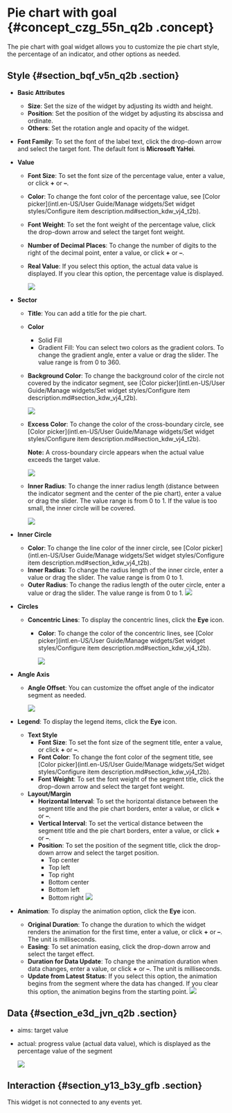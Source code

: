 # Pie chart with goal {#concept_czg_55n_q2b .concept}

The pie chart with goal widget allows you to customize the pie chart style, the percentage of an indicator, and other options as needed.

## Style {#section_bqf_v5n_q2b .section}

-   **Basic Attributes**

    -   **Size**: Set the size of the widget by adjusting its width and height.
    -   **Position**: Set the position of the widget by adjusting its abscissa and ordinate.
    -   **Others**: Set the rotation angle and opacity of the widget.

-   **Font Family**: To set the font of the label text, click the drop-down arrow and select the target font. The default font is **Microsoft YaHei**.
-   **Value**
    -   **Font Size**: To set the font size of the percentage value, enter a value, or click **+** or **–**.
    -   **Color**: To change the font color of the percentage value, see [Color picker](intl.en-US/User Guide/Manage widgets/Set widget styles/Configure item description.md#section_kdw_vj4_t2b).
    -   **Font Weight**: To set the font weight of the percentage value, click the drop-down arrow and select the target font weight.
    -   **Number of Decimal Places**: To change the number of digits to the right of the decimal point, enter a value, or click **+** or **–**.
    -   **Real Value**: If you select this option, the actual data value is displayed. If you clear this option, the percentage value is displayed.

        ![](http://static-aliyun-doc.oss-cn-hangzhou.aliyuncs.com/assets/img/16974/15580843279468_en-US.png)

-   **Sector**
    -   **Title**: You can add a title for the pie chart.

    -   **Color**
        -   Solid Fill
        -   Gradient Fill: You can select two colors as the gradient colors. To change the gradient angle, enter a value or drag the slider. The value range is from 0 to 360.
    -   **Background Color**: To change the background color of the circle not covered by the indicator segment, see [Color picker](intl.en-US/User Guide/Manage widgets/Set widget styles/Configure item description.md#section_kdw_vj4_t2b).

        ![](http://static-aliyun-doc.oss-cn-hangzhou.aliyuncs.com/assets/img/16974/15580843279470_en-US.png)

    -   **Excess Color**: To change the color of the cross-boundary circle, see [Color picker](intl.en-US/User Guide/Manage widgets/Set widget styles/Configure item description.md#section_kdw_vj4_t2b).

        **Note:** A cross-boundary circle appears when the actual value exceeds the target value.

        ![](http://static-aliyun-doc.oss-cn-hangzhou.aliyuncs.com/assets/img/16974/15580843279475_en-US.png)

    -   **Inner Radius**: To change the inner radius length \(distance between the indicator segment and the center of the pie chart\), enter a value or drag the slider. The value range is from 0 to 1. If the value is too small, the inner circle will be covered.

        ![](http://static-aliyun-doc.oss-cn-hangzhou.aliyuncs.com/assets/img/16974/15580843279476_en-US.png)

-   **Inner Circle**

    -   **Color**: To change the line color of the inner circle, see [Color picker](intl.en-US/User Guide/Manage widgets/Set widget styles/Configure item description.md#section_kdw_vj4_t2b).
    -   **Inner Radius**: To change the radius length of the inner circle, enter a value or drag the slider. The value range is from 0 to 1.
    -   **Outer Radius**: To change the radius length of the outer circle, enter a value or drag the slider. The value range is from 0 to 1.
    ![](http://static-aliyun-doc.oss-cn-hangzhou.aliyuncs.com/assets/img/16974/15580843279477_en-US.png)

-   **Circles**
    -   **Concentric Lines**: To display the concentric lines, click the **Eye** icon.
        -   **Color**: To change the color of the concentric lines, see [Color picker](intl.en-US/User Guide/Manage widgets/Set widget styles/Configure item description.md#section_kdw_vj4_t2b).

            ![](http://static-aliyun-doc.oss-cn-hangzhou.aliyuncs.com/assets/img/16974/15580843279479_en-US.png)

-   **Angle Axis**
    -   **Angle Offset**: You can customize the offset angle of the indicator segment as needed.

        ![](http://static-aliyun-doc.oss-cn-hangzhou.aliyuncs.com/assets/img/16974/15580843279480_en-US.png)

-   **Legend**: To display the legend items, click the **Eye** icon.

    -   **Text Style**
        -   **Font Size**: To set the font size of the segment title, enter a value, or click **+** or **–**.
        -   **Font Color**: To change the font color of the segment title, see [Color picker](intl.en-US/User Guide/Manage widgets/Set widget styles/Configure item description.md#section_kdw_vj4_t2b).
        -   **Font Weight**: To set the font weight of the segment title, click the drop-down arrow and select the target font weight.
    -   **Layout/Margin**
        -   **Horizontal Interval**: To set the horizontal distance between the segment title and the pie chart borders, enter a value, or click **+** or **–**.
        -   **Vertical Interval**: To set the vertical distance between the segment title and the pie chart borders, enter a value, or click **+** or **–**.
        -   **Position**: To set the position of the segment title, click the drop-down arrow and select the target position.
            -   Top center
            -   Top left
            -   Top right
            -   Bottom center
            -   Bottom left
            -   Bottom right
    ![](http://static-aliyun-doc.oss-cn-hangzhou.aliyuncs.com/assets/img/16974/15580843279481_en-US.png)

-   **Animation**: To display the animation option, click the **Eye** icon.

    -   **Original Duration**: To change the duration to which the widget renders the animation for the first time, enter a value, or click **+** or **–**. The unit is milliseconds.
    -   **Easing**: To set animation easing, click the drop-down arrow and select the target effect.
    -   **Duration for Data Update**: To change the animation duration when data changes, enter a value, or click **+** or **–**. The unit is milliseconds.
    -   **Update from Latest Status**: If you select this option, the animation begins from the segment where the data has changed. If you clear this option, the animation begins from the starting point.
    ![](http://static-aliyun-doc.oss-cn-hangzhou.aliyuncs.com/assets/img/16974/155808432714379_en-US.png)


## Data {#section_e3d_jvn_q2b .section}

-   aims: target value
-   actual: progress value \(actual data value\), which is displayed as the percentage value of the segment

    ![](http://static-aliyun-doc.oss-cn-hangzhou.aliyuncs.com/assets/img/16974/15580843289483_en-US.png)


## Interaction {#section_y13_b3y_gfb .section}

This widget is not connected to any events yet.

